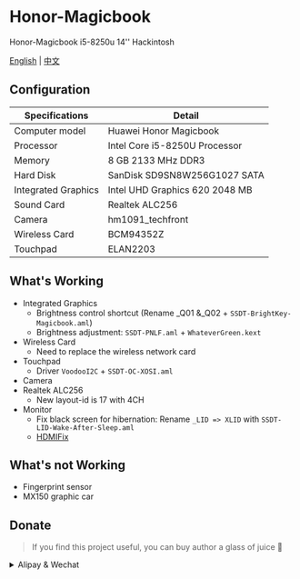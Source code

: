 # Honor-Magicbook
Honor-Magicbook i5-8250u 14'' Hackintosh

[English](README.md) | [中文](README_CN.md)

## Configuration

| Specifications | Detail                                                  |
| ------------------- | ------------------------------------------- |
| Computer model      | Huawei Honor Magicbook      |
| Processor           | Intel Core i5-8250U Processor     |
| Memory              | 8 GB 2133 MHz DDR3              |
| Hard Disk           | SanDisk SD9SN8W256G1027 SATA    |
| Integrated Graphics | Intel UHD Graphics 620 2048 MB                     |
| Sound Card          | Realtek ALC256           |
| Camera          | hm1091_techfront          |
| Wireless Card       | BCM94352Z                        |
| Touchpad | ELAN2203 |


## What's Working

- Integrated Graphics 
    - Brightness control shortcut (Rename _Q01 &_Q02 + `SSDT-BrightKey-Magicbook.aml`)
    - Brightness adjustment: `SSDT-PNLF.aml` + `WhateverGreen.kext`
- Wireless Card
    - Need to replace the wireless network card
- Touchpad
    - Driver `VoodooI2C` + `SSDT-OC-XOSI.aml`
- Camera
- Realtek ALC256 
	- New layout-id is 17 with 4CH
- Monitor
    - Fix black screen for hibernation: Rename `_LID => XLID` with `SSDT-LID-Wake-After-Sleep.aml`
    - [HDMIFix](https://github.com/hjmmc/Honor-Magicbook/tree/master/HDMIFix)
  

## What's not Working

- Fingerprint sensor
- MX150 graphic car

## Donate

> If you find this project useful, you can buy author a glass of juice 🍹

<details>
  <summary>Alipay & Wechat</summary>
    
  <img src="https://cdn.lhjmmc.cn/alipay.jpg" width="300px"  />
  <img src="https://cdn.lhjmmc.cn/wx.jpg" width="350px" />
</details>
